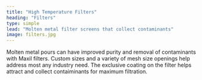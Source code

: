 ```yaml
---
title: "High Temperature Filters"
heading: "Filters"
type: simple
lead: "Molten metal filter screens that collect contaminants"
image: filters.jpg
---
```

Molten metal pours can have improved purity and removal of contaminants with Maxil filters. Custom sizes and a variety of mesh size openings help address most any industry need. The exclusive coating on the filter helps attract and collect contaiminants for maximum filtration.
